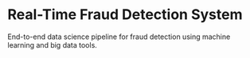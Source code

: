 # Real-Time Fraud Detection System

End-to-end data science pipeline for fraud detection using machine learning and big data tools.